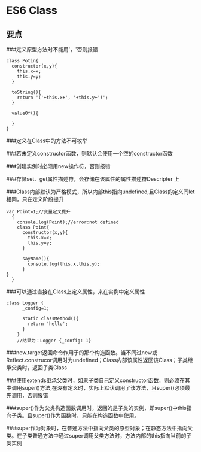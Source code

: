 # ES6 Class

## 要点

###定义原型方法时不能用'，'否则报错
```
class Potin{
  constructor(x,y){
    this.x=x;
    this.y=y;
  }

  toString(){
    return '('+this.x+', '+this.y+')';
  }

  valueOf(){

  }
}
```
###定义在Class中的方法不可枚举

###若未定义constructor函数，则默认会使用一个空的constructor函数

###创建实例时必须用new操作符，否则报错

###存储set、get属性描述符，会存储在该属性的属性描述符Descripter 上

###Class内部默认为严格模式，所以内部this指向undefined,且Class的定义同let相同，只在定义阶段提升
```
var Point=1;//变量定义提升
  {
    console.log(Point);//error:not defined
    class Point{
      constructor(x,y){
        this.x=x;
        this.y=y;
      }

      sayName(){
        console.log(this.x,this.y);
      }
}
  }
```
###可以通过直接在Class上定义属性，来在实例中定义属性
```
class Logger {
      _config=1;

      static classMethod(){
        return 'hello';
      }
    }
    //结果为：Logger {_config: 1}
```
###new.target返回命令作用于的那个构造函数。当不同过new或Reflect.construcor调用时为undefined；Class内部该属性返回该Class；子类继承父类时，返回子类Class

###使用extends继承父类时，如果子类自己定义constructor函数，则必须在其中调用super()方法,在没有定义时，实际上默认调用了该方法，且super()必须最先调用，否则报错

###super()作为父类构造函数调用时，返回的是子类的实例，即super()中this指向子类。且super()作为函数时，只能在构造函数中使用。

###super作为对象时，在普通方法中指向父类的原型对象；在静态方法中指向父类。在子类普通方法中通过super调用父类方法时，方法内部的this指向当前的子类实例
